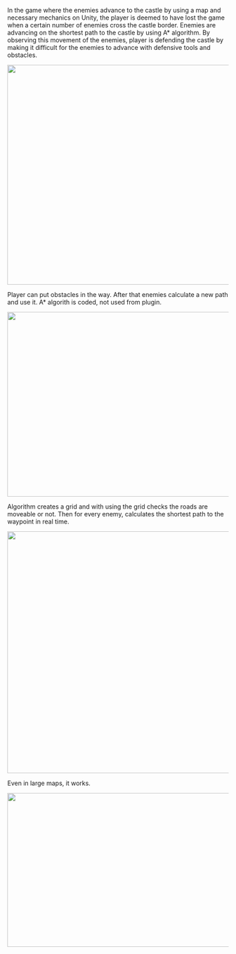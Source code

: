 In the game where the enemies advance to the castle by using a map and necessary
mechanics on Unity, the player is deemed to have lost the game when a certain
number of enemies cross the castle border. Enemies are advancing on the shortest
path to the castle by using A* algorithm. By observing this movement of the
enemies, player is defending the castle by making it difficult for the enemies to
advance with defensive tools and obstacles.

<img src="https://i.imgur.com/0kSyUjF.png" width="600" height="500">

Player can put obstacles in the way. After that enemies calculate a new path and use it.
A* algorith is coded, not used from plugin.

<img src="https://i.imgur.com/JMVaqm5.png" width="600" height="420">

Algorithm creates a grid and with using the grid checks the roads are moveable or not.
Then for every enemy, calculates the shortest path to the waypoint in real time. 

<img src="https://i.imgur.com/M7ofIVv.png" width="600" height="550">

Even in large maps, it works.

<img src="https://i.imgur.com/sccfB1y.png" width="800" height="350">
